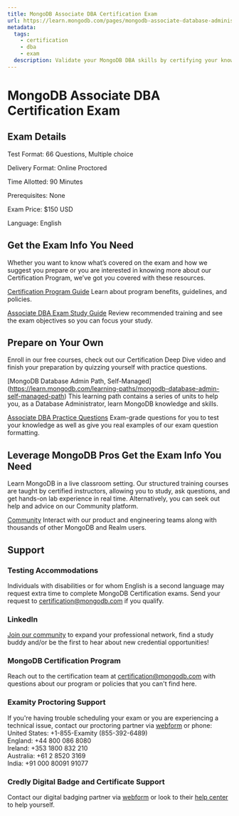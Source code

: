 ```yaml
---
title: MongoDB Associate DBA Certification Exam
url: https://learn.mongodb.com/pages/mongodb-associate-database-administrator-exam
metadata:
  tags:
    - certification
    - dba
    - exam
  description: Validate your MongoDB DBA skills by certifying your knowledge of building, supporting, and securing MongoDB infrastructure.
---
```


# MongoDB Associate DBA Certification Exam

## Exam Details

Test Format: 66 Questions, Multiple choice

Delivery Format: Online Proctored

Time Allotted: 90 Minutes

Prerequisites: None

Exam Price: $150 USD

Language: English

## Get the Exam Info You Need

Whether you want to know what’s covered on the exam and how we suggest you prepare or you are interested in knowing more about our Certification Program, we’ve got you covered with these resources.

[Certification Program Guide](https://learn.mongodb.com/courses/program-guide)
Learn about program benefits, guidelines, and policies.

[Associate DBA Exam Study Guide](https://learn.mongodb.com/courses/mongodb-associate-dba-exam-study-guide)
Review recommended training and see the exam objectives so you can focus your study.

## Prepare on Your Own

Enroll in our free courses, check out our Certification Deep Dive video and finish your preparation by quizzing yourself with practice questions.

[MongoDB Database Admin Path, Self-Managed] (https://learn.mongodb.com/learning-paths/mongodb-database-admin-self-managed-path)
This learning path contains a series of units to help you, as a Database Administrator, learn MongoDB knowledge and skills.

[Associate DBA Practice Questions](https://learn.mongodb.com/courses/associate-database-administrator-practice-questions)
Exam-grade questions for you to test your knowledge as well as give you real examples of our exam question formatting.

## Leverage MongoDB Pros Get the Exam Info You Need

Learn MongoDB in a live classroom setting. Our structured training courses are taught by certified instructors, allowing you to study, ask questions, and get hands-on lab experience in real time. Alternatively, you can seek out help and advice on our Community platform.

[Community](https://www.mongodb.com/community/forums/c/university/certification-exam/86)
Interact with our product and engineering teams along with thousands of other MongoDB and Realm users.

## Support

### Testing Accommodations

Individuals with disabilities or for whom English is a second language may request extra time to complete MongoDB Certification exams. Send your request to <certification@mongodb.com> if you qualify.

### LinkedIn

[Join our community](https://www.linkedin.com/company/mongodbinc/) to expand your professional network, find a study buddy and/or be the first to hear about new credential opportunities!

### MongoDB Certification Program

Reach out to the certification team at <certification@mongodb.com> with questions about our program or policies that you can't find here.

### Examity Proctoring Support

If you're having trouble scheduling your exam or you are experiencing a technical issue, contact our proctoring partner via [webform](https://www.examity.com/test-taker-contact/?cn-reloaded=1) or phone:\
United States: +1-855-Examity (855-392-6489)\
England: +44 800 086 8080\
Ireland: +353 1800 832 210\
Australia: +61 2 8520 3169\
India: +91 000 80091 91077

### Credly Digital Badge and Certificate Support

Contact our digital badging partner via [webform](https://support.credly.com/hc/en-us/requests/new) or look to their [help center](https://support.credly.com/hc/en-us) to help yourself.
